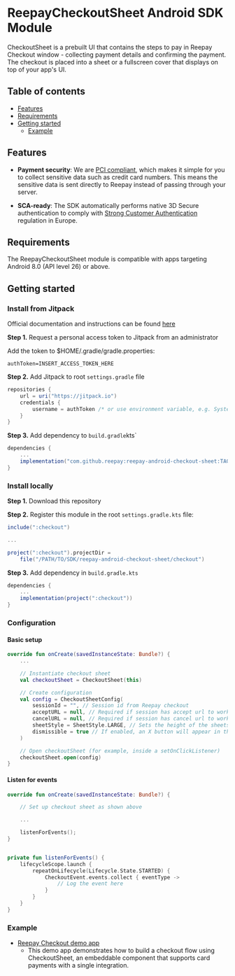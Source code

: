 # ReepayCheckoutSheet Android SDK Module

CheckoutSheet is a prebuilt UI that contains the steps to pay in Reepay Checkout window - collecting payment details and confirming the payment. The checkout is placed into a sheet or a fullscreen cover that displays on top of your app's UI.

## Table of contents

<!--ts-->

- [Features](#features)
- [Requirements](#requirements)
- [Getting started](#getting-started)
  - [Example](#example)

<!--te-->

## Features

- **Payment security**: We are [PCI compliant](https://docs.reepay.com/docs/pci-certified), which makes it simple for you to collect sensitive data such as credit card numbers. This means the sensitive data is sent directly to Reepay instead of passing through your server.

- **SCA-ready**: The SDK automatically performs native 3D Secure authentication to comply with [Strong Customer Authentication](https://stripe.com/docs/strong-customer-authentication) regulation in Europe.

## Requirements

The ReepayCheckoutSheet module is compatible with apps targeting Android 8.0 (API level 26) or above.

## Getting started

### Install from Jitpack

Official documentation and instructions can be found [here](https://docs.jitpack.io/private/)

**Step 1.**
Request a personal access token to Jitpack from an administrator

Add the token to $HOME/.gradle/gradle.properties:

```
authToken=INSERT_ACCESS_TOKEN_HERE
```

**Step 2.**
Add Jitpack to root `settings.gradle` file

```gradle
repositories {
    url = uri("https://jitpack.io")
    credentials {
        username = authToken /* or use environment variable, e.g. System.getenv("JITPACK_SECRET")*/
    }
}
```

**Step 3.**
Add dependency to `build.gradle`kts`

```gradle
dependencies {
    ...
    implementation("com.github.reepay:reepay-android-checkout-sheet:TAG")
}
```

### Install locally

**Step 1.**
Download this repository

**Step 2.**
Register this module in the root `settings.gradle.kts` file:

```gradle
include(":checkout")

...

project(":checkout").projectDir =
    file("/PATH/TO/SDK/reepay-android-checkout-sheet/checkout")
```

**Step 3.**
Add dependency in `build.gradle.kts`

```gradle
dependencies {
    ...
    implementation(project(":checkout"))
}
```

### Configuration

#### Basic setup

```kotlin
override fun onCreate(savedInstanceState: Bundle?) {
    ...

    // Instantiate checkout sheet
    val checkoutSheet = CheckoutSheet(this)

    // Create configuration
    val config = CheckoutSheetConfig(
        sessionId = "", // Session id from Reepay checkout
        acceptURL = null, // Required if session has accept url to work
        cancelURL = null, // Required if session has cancel url to work
        sheetStyle = SheetStyle.LARGE, // Sets the height of the sheets
        dismissible = true // If enabled, an X button will appear in the top-left corner ofthe sheet
    )

    // Open checkoutSheet (for example, inside a setOnClickListener)
    checkoutSheet.open(config)
}

```

#### Listen for events

```kotlin
override fun onCreate(savedInstanceState: Bundle?) {

    // Set up checkout sheet as shown above

    ...

    listenForEvents();
}


private fun listenForEvents() {
    lifecycleScope.launch {
        repeatOnLifecycle(Lifecycle.State.STARTED) {
            CheckoutEvent.events.collect { eventType ->
                // Log the event here
            }
        }
    }
}
```

### Example

- [Reepay Checkout demo app](https://github.com/reepay/reepay-checkout-demo-app-android-kotlin)
  - This demo app demonstrates how to build a checkout flow using CheckoutSheet, an embeddable component that supports card payments with a single integration.

